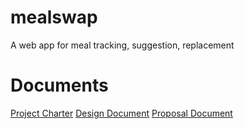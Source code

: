 # mealswap
A web app for meal tracking, suggestion, replacement
# Documents
[Project Charter](https://docs.google.com/document/d/1i3atv_sOfM6y37eskclL4mfeNLcVlG6Q2DLKEntzL3M/)
[Design Document](https://docs.google.com/document/d/10A_FZPb97JFRAgIqUa3DBfO0fmoT8VAQSwMGY2XkSQ0/)
[Proposal Document](https://docs.google.com/document/d/1aSE_ySqy7R3boWQ00VejPK5B3ScVfAJXnAtWmYoZ78E/)
